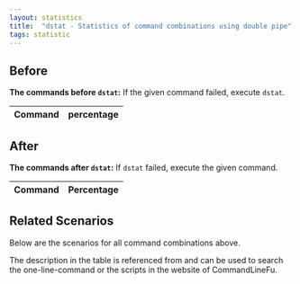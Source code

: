 ```yaml
---
layout: statistics
title:  "dstat - Statistics of command combinations using double pipe"
tags: statistic
---
```


## Before

__The commands before `dstat`:__ If the given command failed, execute `dstat`.

| Command | percentage |
|--------|--------|



## After

__The commands after `dstat`:__ If `dstat` failed, execute the given command.

| Command | Percentage | 
|-------|--------|



## Related Scenarios

Below are the scenarios for all command combinations above.

The description in the table is referenced from and can be used to search the one-line-command or the scripts in the website of CommandLineFu.




